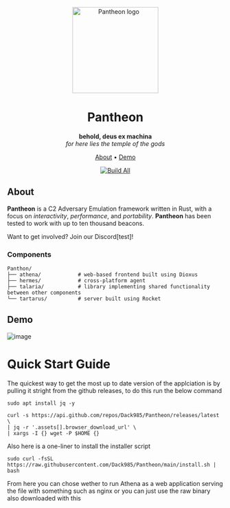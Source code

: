 <div align="center">
  
<div>
  <img height=200 src="athena/assets/cdo-logo.png" alt="Pantheon logo" />
</div>

# Pantheon
**behold, deus ex machina**\
*for here lies the temple of the gods*

[About](#about) •
[Demo](#demo)

[![Build All](https://github.com/Machina-Software/Pantheon/actions/workflows/build_all.yml/badge.svg?branch=main)](https://github.com/Machina-Software/Pantheon/actions/workflows/build_all.yml)

</div>


## About
**Pantheon** is a C2 Adversary Emulation framework written in Rust, with a focus on *interactivity*, *performance*, and *portability*. **Pantheon** has been tested to work with up to ten thousand beacons.


Want to get involved? Join our Discord[test]!

### Components
```
Panthon/
├── athena/            # web-based frontend built using Dioxus
├── hermes/            # cross-platform agent
├── talaria/           # library implementing shared functionality between other components
└── tartarus/          # server built using Rocket
```


## Demo
![image](https://github.com/user-attachments/assets/a409f146-c2b5-46f2-aae6-2007e7216910)



# Quick Start Guide

The quickest way to get the most up to date version of the applciation is by pulling it stright from the github releases, to do this run the below command
```
sudo apt install jq -y

curl -s https://api.github.com/repos/Dack985/Pantheon/releases/latest \
| jq -r '.assets[].browser_download_url' \
| xargs -I {} wget -P $HOME {}

```


Also here is a one-liner to install the installer script 
```
sudo curl -fsSL https://raw.githubusercontent.com/Dack985/Pantheon/main/install.sh | bash

```

From here you can chose wether to run Athena as a web application serving the file with something such as nginx or you can just use the raw binary also downloaded with this
